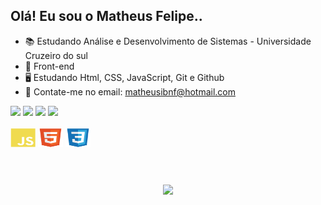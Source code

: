 ## Olá! Eu sou o Matheus Felipe..

- 📚 Estudando Análise e Desenvolvimento de Sistemas - Universidade Cruzeiro do sul
- 🔭 Front-end
- 🖥️ Estudando Html, CSS, JavaScript, Git e Github
- 📩 Contate-me no email: matheusibnf@hotmail.com


<div> 
  <a href="https://www.instagram.com/theus_felips/" target="_blank"><img src="https://img.shields.io/badge/-Instagram-%23E4405F?style=for-the-badge&logo=instagram&logoColor=white" target="_blank"></a>
 <a href="https://discord.com/channels/@me" target="_blank"><img src="https://img.shields.io/badge/Discord-7289DA?style=for-the-badge&logo=discord&logoColor=white" target="_blank"></a> 
  <a href = "mailto:matheusibnf@hotmail.com"><img src="https://img.shields.io/badge/-Gmail-%23333?style=for-the-badge&logo=gmail&logoColor=white" target="_blank"></a>
  <a href="https://www.linkedin.com/in/matheus-felipe-002597240/" target="_blank"><img src="https://img.shields.io/badge/-LinkedIn-%230077B5?style=for-the-badge&logo=linkedin&logoColor=white" target="_blank"></a> 
  
</div>


<div style="display: inline_block"><br>
  <img align="center" alt="Math-Js" height="30" width="40" src="https://raw.githubusercontent.com/devicons/devicon/master/icons/javascript/javascript-plain.svg">
  <img align="center" alt="Math-HTML" height="30" width="40" src="https://raw.githubusercontent.com/devicons/devicon/master/icons/html5/html5-original.svg">
  <img align="center" alt="Math-CSS" height="30" width="40" src="https://raw.githubusercontent.com/devicons/devicon/master/icons/css3/css3-original.svg">
</div>

##

<br/>

<p align="center">

 <img src="https://capsule-render.vercel.app/api?type=waving&color=gradient&height=65&section=footer"/>

</p>
